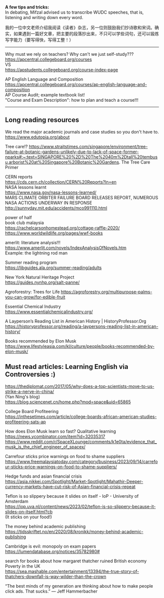 **A few tips and tricks:**  
In debating, Mifzal advised us to transcribe WUDC speeches, that is, listening and writing down every word.

我的一位中文老师介绍我阅读《读者》杂志，另一位则鼓励我们抄诗歌和宋词。确实，如果遇到一篇好文章，把主要的段落抄出来，不只可以学些词句，还可以锻炼写字能力（要写得快，写得工整！）

____________________________________________________________
Why must we rely on teachers? Why can't we just self-study???  
https://apcentral.collegeboard.org/courses  
VS  
https://apstudents.collegeboard.org/course-index-page  

AP English Language and Composition  
https://apcentral.collegeboard.org/courses/ap-english-language-and-composition  
AP Course Audit; example textbook list!  
"Course and Exam Description": how to plan and teach a course!!!
________________________________________________

## Long reading resources
We read the major academic journals and case studies so you don't have to.  
https://www.edutopia.org/about

Tree care!?
https://www.straitstimes.com/singapore/environment/tree-failure-at-botanic-gardens-unlikely-due-to-lack-of-space-former-nparks#:~:text=SINGAPORE%20%2D%20The%2040m%2Dtall%20tembusu,arborist%20at%20Singapore%20Botanic%20Gardens.
The Tree Care Primer

CERN reports  
https://cds.cern.ch/collection/CERN%20Reports?ln=en  
NASA lessons learnt  
https://www.nasa.gov/nasa-lessons-learned/  
MARS CLIMATE ORBITER FAILURE BOARD RELEASES REPORT, NUMEROUS NASA ACTIONS UNDERWAY IN RESPONSE  
http://sunnyday.mit.edu/accidents/mco991110.html

power of half  
book club malaysia  
https://rachelcarsonhomestead.org/cottage-raffle-2020/  
https://www.worldwildlife.org/pages/wwf-books

amerlit: literature analysis!!!  
https://www.amerlit.com/novels/IndexAnalysisOfNovels.htm  
Example: the lightning rod man

Summer reading program  
https://libguides.ala.org/summer-reading/adults

New York Natural Heritage Project  
https://guides.nynhp.org/salt-panne/

Agroforestry: Trees for Life
https://agroforestry.org/multipurpose-palms-you-can-grow/for-edible-fruit

Essential Chemical Industry  
https://www.essentialchemicalindustry.org/

A Layperson’s Reading List in American History | HistoryProfessor.Org  
https://historyprofessor.org/reading/a-laypersons-reading-list-in-american-history/

Books recommended by Elon Musk  
https://www.lifestyleasia.com/kl/culture/people/books-recommended-by-elon-musk/

## Must read articles: Learning English via Controversies :)
https://thediplomat.com/2017/05/why-does-a-top-scientists-move-to-us-strike-a-nerve-in-china/  
(Yan Ning's blog)  
https://blog.sciencenet.cn/home.php?mod=space&uid=65865


College Board Profiteering  
https://inthesetimes.com/article/college-boards-african-american-studies-profiteering-sats-ap  

How does Elon Musk learn so fast? Qualitative learning   
https://news.ycombinator.com/item?id=32035317  
https://www.reddit.com/r/SpaceXLounge/comments/k1e0ta/evidence_that_musk_is_the_chief_engineer_of_spacex/  

Carrefour sticks price warnings on food to shame suppliers  
https://www.freemalaysiatoday.com/category/business/2023/09/14/carrefour-sticks-price-warnings-on-food-to-shame-suppliers/

Hedge funds and asian financial crisis  
https://asia.nikkei.com/Spotlight/Market-Spotlight/Mahathir-Deeper-currency-markets-have-cut-risk-of-Asian-financial-crisis-repeat

Teflon is so slippery because it slides on itself - IoP - University of Amsterdam  
https://iop.uva.nl/content/news/2023/02/teflon-is-so-slippery-because-it-slides-on-itself.html?cb  
(It sticks on your food!)

The money behind academic publishing  
https://tidsskriftet.no/en/2020/08/kronikk/money-behind-academic-publishing  

Cambridge is evil: monopoly on exam papers  
https://lumendatabase.org/notices/35782980#

search for books about how margaret thatcher ruined British economy  
Poverty in the UK  
https://sea.mashable.com/entertainment/13394/the-true-story-of-thatchers-downfall-is-way-wilder-than-the-crown

“The best minds of my generation are thinking about how to make people click ads. That sucks.” ― Jeff Hammerbacher
